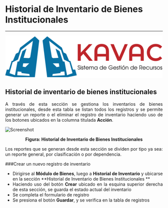 # Historial de Inventario de Bienes Institucionales 
***************************************************
<div style="text-align: justify;">

![Screenshot](img/logokavac.png#imagen)

## Historial de inventario de bienes institucionales 

A través de esta sección se gestiona los inventarios de bienes institucionales, desde esta tabla se listan todos los registros y se permite generar un reporte o el eliminar el registro de inventario haciendo uso de los botones ubicados en la columna titulada **Acción**. 

![Screenshot](/img/historial_inventario.jpg)<div style="text-align: center;font-weight: bold">Figura: Historial de Inventario de Bienes Institucionales</div>

Los reportes que se generan desde esta sección se dividen por tipo ya sea: un reporte general, por clasificación o por dependencia. 

###Crear un nuevo registro de inventario 

- Dirigirse al **Módulo de Bienes**, luego a **Historial de Inventario** y ubicarse en la sección **Historial de Inventario de Bienes Institucionales **
- Haciendo uso del botón **Crear** ubicado en la esquina superior derecha de esta sección, se guarda el estado actual del inventario 
- Se completa el formulario de registro
- Se presiona el botón **Guardar**, y se verifica en la tabla de registros    


</div>























   